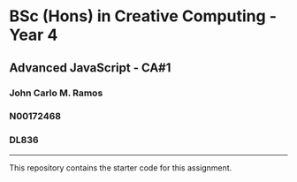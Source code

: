 # BSc (Hons) in Creative Computing - Year 4
## Advanced JavaScript - CA#1
### John Carlo M. Ramos
### N00172468
### DL836
---
This repository contains the starter code for this assignment.
